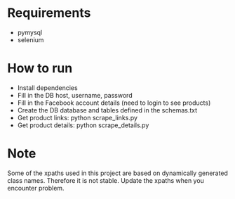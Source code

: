 # Requirements
- pymysql
- selenium

# How to run
- Install dependencies
- Fill in the DB host, username, password
- Fill in the Facebook account details (need to login to see products)
- Create the DB database and tables defined in the schemas.txt
- Get product links: python scrape_links.py
- Get product details: python scrape_details.py

# Note
Some of the xpaths used in this project are based on dynamically generated class names.
Therefore it is not stable. 
Update the xpaths when you encounter problem.
